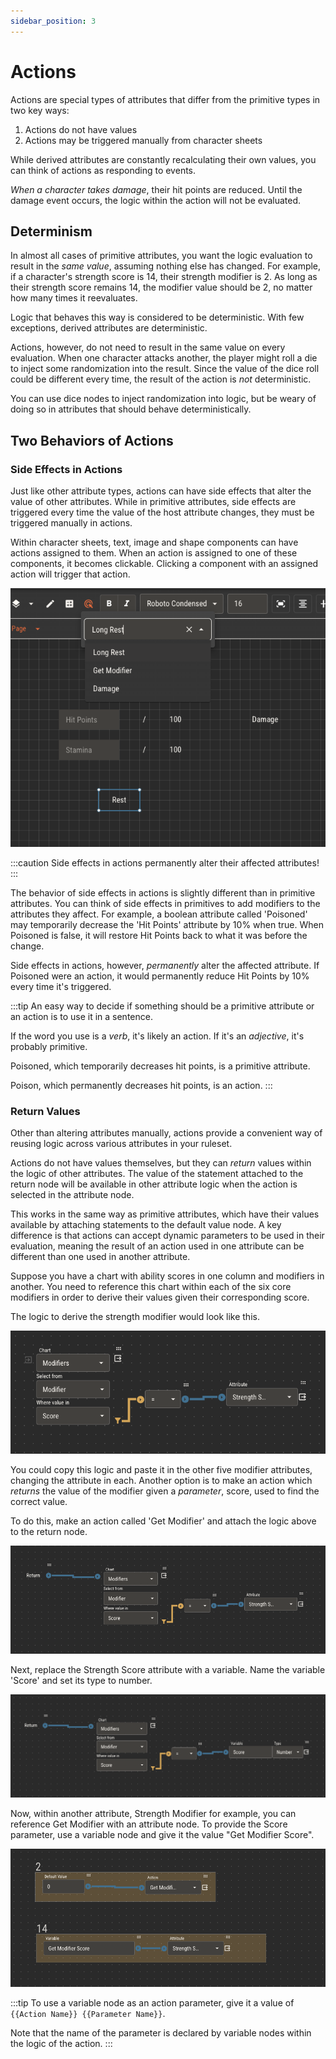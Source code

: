 ```yaml
---
sidebar_position: 3
---
```


# Actions

Actions are special types of attributes that differ from the primitive types in two key ways:

1. Actions do not have values
2. Actions may be triggered manually from character sheets

While derived attributes are constantly recalculating their own values, you can think of actions as responding to events.

_When a character takes damage_, their hit points are reduced. Until the damage event occurs, the logic within the action will not be evaluated.

## Determinism

In almost all cases of primitive attributes, you want the logic evaluation to result in the _same value_, assuming nothing else has changed. For example,
if a character's strength score is 14, their strength modifier is 2. As long as their strength score remains 14, the modifier value should be 2, no matter how
many times it reevaluates.

Logic that behaves this way is considered to be deterministic. With few exceptions, derived attributes are deterministic.

Actions, however, do not need to result in the same value on every evaluation. When one character attacks another, the player might roll a die to inject some
randomization into the result. Since the value of the dice roll could be different every time, the result of the action is _not_ deterministic.

You can use dice nodes to inject randomization into logic, but be weary of doing so in attributes that should behave deterministically.

## Two Behaviors of Actions

### Side Effects in Actions

Just like other attribute types, actions can have side effects that alter the value of other attributes. While in primitive attributes, side effects are triggered every time the value of the host attribute changes, they must be triggered manually in actions.

Within character sheets, text, image and shape components can have actions assigned to them. When an action is assigned to one of these components, it becomes clickable. Clicking a component
with an assigned action will trigger that action.

![img](./img/trigger-actions.png)

:::caution
Side effects in actions permanently alter their affected attributes!
:::

The behavior of side effects in actions is slightly different than in primitive attributes. You can think of side effects in primitives to add modifiers to the attributes they affect. For example,
a boolean attribute called 'Poisoned' may temporarily decrease the 'Hit Points' attribute by 10% when true. When Poisoned is false, it will restore Hit Points back to what it was before the change.

Side effects in actions, however, _permanently_ alter the affected attribute. If Poisoned were an action, it would permanently reduce Hit Points by 10% every time it's triggered.

:::tip
An easy way to decide if something should be a primitive attribute or an action is to use it in a sentence.

If the word you use is a _verb_, it's likely an action. If it's an _adjective_, it's probably primitive.

Poisoned, which temporarily decreases hit points, is a primitive attribute.

Poison, which permanently decreases hit points, is an action.
:::

### Return Values

Other than altering attributes manually, actions provide a convenient way of reusing logic across various attributes in your ruleset.

Actions do not have values themselves, but they can _return_ values within the logic of other attributes. The value of the statement attached to the return node will be available
in other attribute logic when the action is selected in the attribute node.

This works in the same way as primitive attributes, which have their values available by attaching statements to the default value node. A key difference is that actions can accept dynamic
parameters to be used in their evaluation, meaning the result of an action used in one attribute can be different than one used in another attribute.

Suppose you have a chart with ability scores in one column and modifiers in another. You need to reference this chart within each of the six core modifiers in order to derive their values given their corresponding score.

The logic to derive the strength modifier would look like this.

![img](./img/strength-mod-eval.png)

You could copy this logic and paste it in the other five modifier attributes, changing the attribute in each. Another option is to make an action which _returns_ the value of the modifier given a _parameter_, score, used to find the correct value.

To do this, make an action called 'Get Modifier' and attach the logic above to the return node.

![img](./img/get-mod-return.png)

Next, replace the Strength Score attribute with a variable. Name the variable 'Score' and set its type to number.

![img](./img/get-mod-variable.png)

Now, within another attribute, Strength Modifier for example, you can reference Get Modifier with an attribute node. To provide the Score parameter, use a variable node and give it the value "Get Modifier Score".

![img](./img/strength-mod-get-mod.png)

:::tip
To use a variable node as an action parameter, give it a value of `{{Action Name}} {{Parameter Name}}`.

Note that the name of the parameter is declared by variable nodes within the logic of the action.
:::
